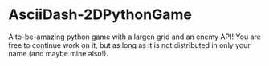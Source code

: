 # AsciiDash-2DPythonGame
A to-be-amazing python game with a largen grid and an enemy API!
You are free to continue work on it, but as long as it is not distributed in only your name (and maybe mine also!).
